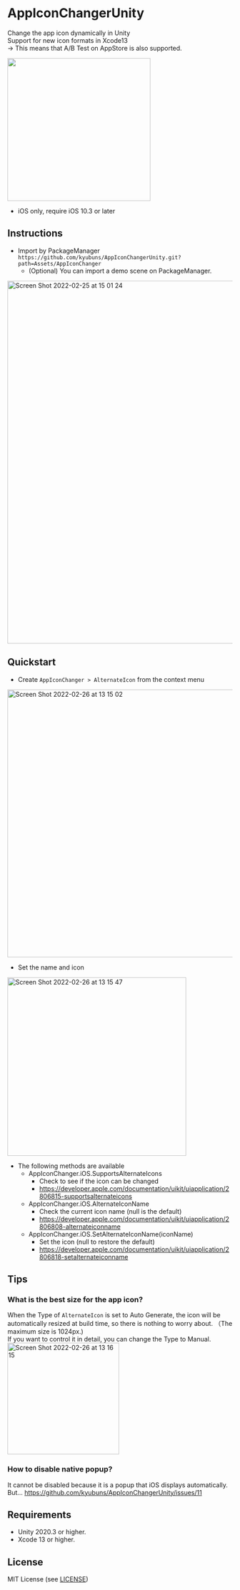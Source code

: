 # AppIconChangerUnity

Change the app icon dynamically in Unity  
Support for new icon formats in Xcode13  
-> This means that A/B Test on AppStore is also supported.

<img src="https://user-images.githubusercontent.com/961165/80934851-02bad200-8e05-11ea-9f91-821b5a42def9.gif" width="320">

- iOS only, require iOS 10.3 or later

## Instructions

- Import by PackageManager `https://github.com/kyubuns/AppIconChangerUnity.git?path=Assets/AppIconChanger`
  - (Optional) You can import a demo scene on PackageManager.
<img width="813" alt="Screen Shot 2022-02-25 at 15 01 24" src="https://user-images.githubusercontent.com/961165/155662881-60ea3785-d3e7-4bda-9da8-3f8208d27390.png">

## Quickstart

- Create `AppIconChanger > AlternateIcon` from the context menu

<img width="600" alt="Screen Shot 2022-02-26 at 13 15 02" src="https://user-images.githubusercontent.com/961165/155829253-d5da01b8-5491-444e-adea-385a4a3389c6.png">

- Set the name and icon

<img width="400" alt="Screen Shot 2022-02-26 at 13 15 47" src="https://user-images.githubusercontent.com/961165/155829249-b36feac2-17ee-4f4b-bdc2-ab00b50450c4.png">

- The following methods are available
    - AppIconChanger.iOS.SupportsAlternateIcons
        - Check to see if the icon can be changed
        - https://developer.apple.com/documentation/uikit/uiapplication/2806815-supportsalternateicons
    - AppIconChanger.iOS.AlternateIconName
        - Check the current icon name (null is the default)
        - https://developer.apple.com/documentation/uikit/uiapplication/2806808-alternateiconname
    - AppIconChanger.iOS.SetAlternateIconName(iconName)
        - Set the icon (null to restore the default)
        - https://developer.apple.com/documentation/uikit/uiapplication/2806818-setalternateiconname

## Tips

### What is the best size for the app icon?

When the Type of `AlternateIcon` is set to Auto Generate, the icon will be automatically resized at build time, so there is nothing to worry about. （The maximum size is 1024px.)  
If you want to control it in detail, you can change the Type to Manual.  
<img width="250" alt="Screen Shot 2022-02-26 at 13 16 15" src="https://user-images.githubusercontent.com/961165/155829238-db5b160f-ed8a-4b60-a0e3-58df7921b42e.png">

### How to disable native popup?

It cannot be disabled because it is a popup that iOS displays automatically.  
But... https://github.com/kyubuns/AppIconChangerUnity/issues/11

## Requirements

- Unity 2020.3 or higher.
- Xcode 13 or higher.

## License

MIT License (see [LICENSE](LICENSE))

